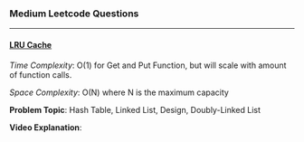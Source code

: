 ### Medium Leetcode Questions

---

#### [LRU Cache](https://github.com/PlanckConst/DS-A/blob/master/Problems/Medium/LRUCache.cs)

*Time Complexity*: O(1) for Get and Put Function, but will scale with amount of function calls.

*Space Complexity*: O(N) where N is the maximum capacity

**Problem Topic**: Hash Table, Linked List, Design, Doubly-Linked List

**Video Explanation**: 
